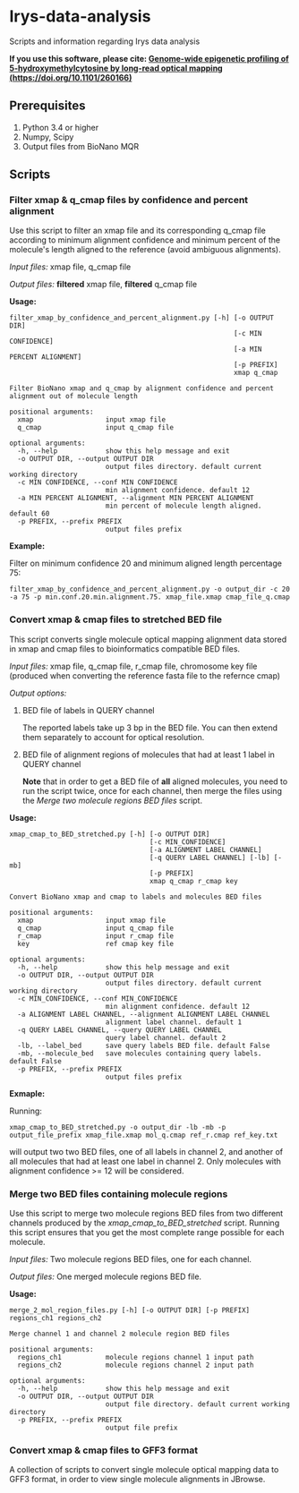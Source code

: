# Irys-data-analysis
Scripts and information regarding Irys data analysis

**If you use this software, please cite: [Genome-wide epigenetic profiling of 5-hydroxymethylcytosine by long-read optical mapping (https://doi.org/10.1101/260166)](https://doi.org/10.1101/260166)**

## Prerequisites
1. Python 3.4 or higher
2. Numpy, Scipy
3. Output files from BioNano MQR

## Scripts
### Filter xmap & q_cmap files by confidence and percent alignment
Use this script to filter an xmap file and its corresponding q_cmap file according to minimum alignment confidence and minimum percent of the molecule's length aligned to the reference (avoid ambiguous alignments).

_Input files:_ xmap file, q_cmap file

_Output files:_ **filtered** xmap file, **filtered** q_cmap file

**Usage:**
```
filter_xmap_by_confidence_and_percent_alignment.py [-h] [-o OUTPUT DIR]
                                                        [-c MIN CONFIDENCE]
                                                        [-a MIN PERCENT ALIGNMENT]
                                                        [-p PREFIX]
                                                        xmap q_cmap

Filter BioNano xmap and q_cmap by alignment confidence and percent alignment out of molecule length

positional arguments:
  xmap                  input xmap file
  q_cmap                input q_cmap file

optional arguments:
  -h, --help            show this help message and exit
  -o OUTPUT DIR, --output OUTPUT DIR
                        output files directory. default current working directory
  -c MIN CONFIDENCE, --conf MIN CONFIDENCE
                        min alignment confidence. default 12
  -a MIN PERCENT ALIGNMENT, --alignment MIN PERCENT ALIGNMENT
                        min percent of molecule length aligned. default 60
  -p PREFIX, --prefix PREFIX
                        output files prefix
```

**Example:**

Filter on minimum confidence 20 and minimum aligned length percentage 75:
```
filter_xmap_by_confidence_and_percent_alignment.py -o output_dir -c 20 -a 75 -p min.conf.20.min.alignment.75. xmap_file.xmap cmap_file_q.cmap
```

### Convert xmap & cmap files to stretched BED file
This script converts single molecule optical mapping alignment data stored in xmap and cmap files to bioinformatics compatible BED files.

_Input files:_ xmap file, q_cmap file, r_cmap file, chromosome key file (produced when converting the reference fasta file to the refernce cmap)

_Output options:_
1. BED file of labels in QUERY channel

   The reported labels take up 3 bp in the BED file. You can then extend them separately to account for optical resolution.

2. BED file of alignment regions of molecules that had at least 1 label in QUERY channel

   **Note** that in order to get a BED file of **all** aligned molecules, you need to run the script twice, once for each channel, then merge the files using the _Merge two molecule regions BED files_ script.

**Usage:**
```
xmap_cmap_to_BED_stretched.py [-h] [-o OUTPUT DIR]
                                   [-c MIN_CONFIDENCE]
                                   [-a ALIGNMENT LABEL CHANNEL]
                                   [-q QUERY LABEL CHANNEL] [-lb] [-mb]
                                   [-p PREFIX]
                                   xmap q_cmap r_cmap key

Convert BioNano xmap and cmap to labels and molecules BED files

positional arguments:
  xmap                  input xmap file
  q_cmap                input q_cmap file
  r_cmap                input r_cmap file
  key                   ref cmap key file

optional arguments:
  -h, --help            show this help message and exit
  -o OUTPUT DIR, --output OUTPUT DIR
                        output files directory. default current working directory
  -c MIN_CONFIDENCE, --conf MIN_CONFIDENCE
                        min alignment confidence. default 12
  -a ALIGNMENT LABEL CHANNEL, --alignment ALIGNMENT LABEL CHANNEL
                        alignment label channel. default 1
  -q QUERY LABEL CHANNEL, --query QUERY LABEL CHANNEL
                        query label channel. default 2
  -lb, --label_bed      save query labels BED file. default False
  -mb, --molecule_bed   save molecules containing query labels. default False
  -p PREFIX, --prefix PREFIX
                        output files prefix
```

**Exmaple:**

Running:
```
xmap_cmap_to_BED_stretched.py -o output_dir -lb -mb -p output_file_prefix xmap_file.xmap mol_q.cmap ref_r.cmap ref_key.txt
```
will output two two BED files, one of all labels in channel 2, and another of all molecules that had at least one label in channel 2. Only molecules with alignment confidence >= 12 will be considered.

### Merge two BED files containing molecule regions
Use this script to merge two molecule regions BED files from two different channels produced by the _xmap_cmap_to_BED_stretched_ script. Running this script ensures that you get the most complete range possible for each molecule.

_Input files:_ Two molecule regions BED files, one for each channel.

_Output files:_ One merged molecule regions BED file.

**Usage:**
```
merge_2_mol_region_files.py [-h] [-o OUTPUT DIR] [-p PREFIX] regions_ch1 regions_ch2

Merge channel 1 and channel 2 molecule region BED files

positional arguments:
  regions_ch1           molecule regions channel 1 input path
  regions_ch2           molecule regions channel 2 input path

optional arguments:
  -h, --help            show this help message and exit
  -o OUTPUT DIR, --output OUTPUT DIR
                        output file directory. default current working directory
  -p PREFIX, --prefix PREFIX
                        output file prefix
```

### Convert xmap & cmap files to GFF3 format
A collection of scripts to convert single molecule optical mapping data to GFF3 format, in order to view single molecule alignments in JBrowse.
